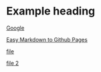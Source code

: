 # Example heading

[Google](https://google.com)

[Easy Markdown to Github Pages](https://nicolas-van.github.io/easy-markdown-to-github-pages/)

[file](file.md)

[file 2](folder/file2.md)
